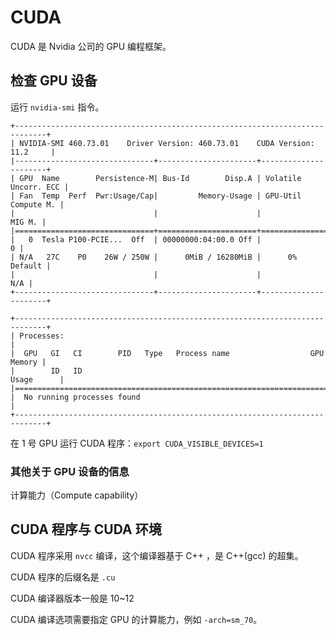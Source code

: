 # CUDA

CUDA 是 Nvidia 公司的 GPU 编程框架。

## 检查 GPU 设备

运行 `nvidia-smi` 指令。

```
+-----------------------------------------------------------------------------+
| NVIDIA-SMI 460.73.01    Driver Version: 460.73.01    CUDA Version: 11.2     |
|-------------------------------+----------------------+----------------------+
| GPU  Name        Persistence-M| Bus-Id        Disp.A | Volatile Uncorr. ECC |
| Fan  Temp  Perf  Pwr:Usage/Cap|         Memory-Usage | GPU-Util  Compute M. |
|                               |                      |               MIG M. |
|===============================+======================+======================|
|   0  Tesla P100-PCIE...  Off  | 00000000:04:00.0 Off |                    0 |
| N/A   27C    P0    26W / 250W |      0MiB / 16280MiB |      0%      Default |
|                               |                      |                  N/A |
+-------------------------------+----------------------+----------------------+

+-----------------------------------------------------------------------------+
| Processes:                                                                  |
|  GPU   GI   CI        PID   Type   Process name                  GPU Memory |
|        ID   ID                                                   Usage      |
|=============================================================================|
|  No running processes found                                                 |
+-----------------------------------------------------------------------------+
```

在 1 号 GPU 运行 CUDA 程序：`export CUDA_VISIBLE_DEVICES=1`


### 其他关于 GPU 设备的信息

计算能力（Compute capability）

## CUDA 程序与 CUDA 环境

CUDA 程序采用 `nvcc` 编译，这个编译器基于 C++ ，是 C++(gcc) 的超集。

CUDA 程序的后缀名是 `.cu`

CUDA 编译器版本一般是 10~12

CUDA 编译选项需要指定 GPU 的计算能力，例如 `-arch=sm_70`。



